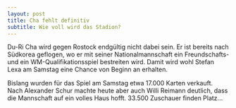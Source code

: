 ```yaml
---
layout: post
title: Cha fehlt definitiv
subtitle: Wie voll wird das Stadion?
---
```


Du-Ri Cha wird gegen Rostock endgültig nicht dabei sein. Er ist bereits nach Südkorea geflogen, wo er mit seiner Nationalmannschaft ein Freundschafts- und ein WM-Qualifikationsspiel bestreiten wird. Damit wird wohl Stefan Lexa am Samstag eine Chance von Beginn an erhalten.

Bislang wurden für das Spiel am Samstag etwa 17.000 Karten verkauft. Nach Alexander Schur machte heute aber auch Willi Reimann deutlich, dass die Mannschaft auf ein volles Haus hofft. 33.500 Zuschauer finden Platz...
